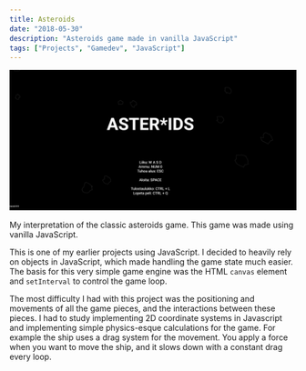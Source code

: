 ```yaml
---
title: Asteroids
date: "2018-05-30"
description: "Asteroids game made in vanilla JavaScript"
tags: ["Projects", "Gamedev", "JavaScript"]
---
```


<a href="https://github.com/Larqqa/Electron-asteroids" class="icon">
  <i class="fab fa-github"></i>
</a>

<a href="https://those-asteroids.web.app/" class="icon">
  <i class="fas fa-laptop"></i>
</a>

![asteroids](./asteroids.png)

My interpretation of the classic asteroids game. This game was made using vanilla JavaScript.

This is one of my earlier projects using JavaScript. I decided to heavily rely on objects in JavaScript, which made handling the game state much easier. The basis for this very simple game engine was the HTML `canvas` element and `setInterval` to control the game loop.

The most difficulty I had with this project was the positioning and movements of all the game pieces, and the interactions between these pieces. I had to study implementing 2D coordinate systems in Javascript and implementing simple physics-esque calculations for the game. For example the ship uses a drag system for the movement. You apply a force when you want to move the ship, and it slows down with a constant drag every loop.